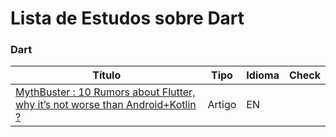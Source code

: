 # Lista de Estudos sobre Dart

### Dart
 Título | Tipo  | Idioma | Check
------- | ------  | ------ | ------
[MythBuster : 10 Rumors about Flutter, why it’s not worse than Android+Kotlin ?](https://proandroiddev.com/mythbuster-10-rumors-about-flutter-why-its-not-worse-than-android-kotlin-f1a1acbe587d) | Artigo | EN |
